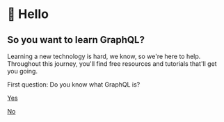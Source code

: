 # 👋 Hello

## So you want to learn GraphQL?

Learning a new technology is hard, we know, so we're here to help. Throughout this journey, you'll find free resources and tutorials that'll get you going.

First question: Do you know what GraphQL is?

[Yes](/docs/what-to-learn.md)

[No](/docs/getting-started.md)
